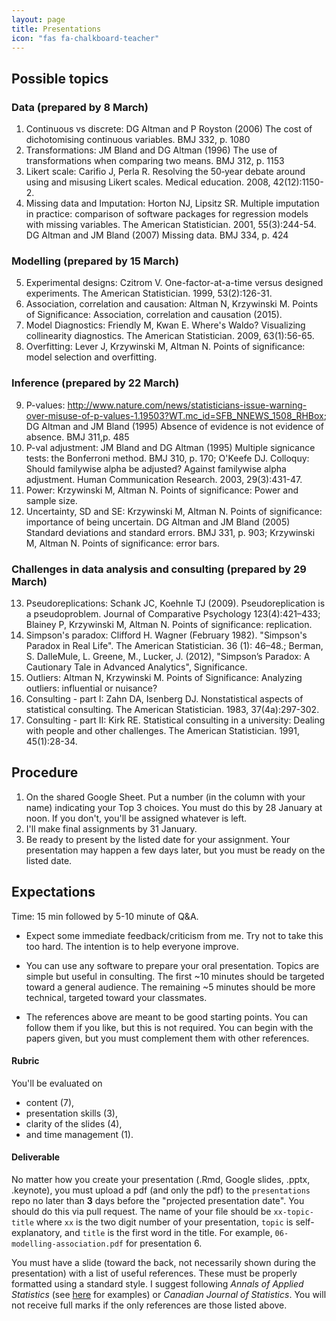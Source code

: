 ```yaml
---
layout: page
title: Presentations
icon: "fas fa-chalkboard-teacher"
---
```


## Possible topics

### Data (prepared by 8 March)

1. Continuous vs discrete: DG Altman and P Royston (2006) The cost of dichotomising continuous variables. BMJ 332, p. 1080
1. Transformations: JM Bland and DG Altman (1996) The use of transformations when comparing two means. BMJ 312, p. 1153
1. Likert scale: Carifio J, Perla R. Resolving the 50‐year debate around using and misusing Likert scales. Medical education. 2008, 42(12):1150-2.
1. Missing data and Imputation: Horton NJ, Lipsitz SR. Multiple imputation in practice: comparison of software packages for regression models with missing variables. The American Statistician. 2001, 55(3):244-54. DG Altman and JM Bland (2007) Missing data. BMJ 334, p. 424

### Modelling (prepared by 15 March)

5. Experimental designs: Czitrom V. One-factor-at-a-time versus designed experiments. The American Statistician. 1999, 53(2):126-31.
6. Association, correlation and causation: Altman N, Krzywinski M. Points of Significance: Association, correlation and causation (2015).
7. Model Diagnostics: Friendly M, Kwan E. Where's Waldo? Visualizing collinearity diagnostics. The American Statistician. 2009, 63(1):56-65.
8. Overfitting: Lever J, Krzywinski M, Altman N. Points of significance: model selection and overfitting.


### Inference (prepared by 22 March)

9. P-values: http://www.nature.com/news/statisticians-issue-warning-over-misuse-of-p-values-1.19503?WT.mc_id=SFB_NNEWS_1508_RHBox; DG Altman and JM Bland (1995) Absence of evidence is not evidence of absence. BMJ 311,p. 485
10. P-val adjustment: JM Bland and DG Altman (1995) Multiple signicance tests: the Bonferroni method. BMJ 310, p. 170; O'Keefe DJ. Colloquy: Should familywise alpha be adjusted? Against familywise alpha adjustment. Human Communication Research. 2003, 29(3):431-47.
11. Power: Krzywinski M, Altman N. Points of significance: Power and sample size.
12. Uncertainty, SD and SE: Krzywinski M, Altman N. Points of significance: importance of being uncertain. DG Altman and JM Bland (2005) Standard deviations and standard errors. BMJ 331, p. 903; Krzywinski M, Altman N. Points of significance: error bars.

### Challenges in data analysis and consulting (prepared by 29 March)

13. Pseudoreplications: Schank JC, Koehnle TJ (2009). Pseudoreplication is a pseudoproblem. Journal of Comparative Psychology 123(4):421–433; Blainey P, Krzywinski M, Altman N. Points of significance: replication.
14. Simpson's paradox: Clifford H. Wagner (February 1982). "Simpson's Paradox in Real Life". The American Statistician. 36 (1): 46–48.; Berman, S. DalleMule, L. Greene, M., Lucker, J. (2012), "Simpson’s Paradox: A Cautionary Tale in Advanced Analytics", Significance.
15. Outliers: Altman N, Krzywinski M. Points of Significance: Analyzing outliers: influential or nuisance?
16. Consulting - part I: Zahn DA, Isenberg DJ. Nonstatistical aspects of statistical consulting. The American Statistician. 1983, 37(4a):297-302. 
17. Consulting - part II: Kirk RE. Statistical consulting in a university: Dealing with people and other challenges. The American Statistician. 1991, 45(1):28-34.

## Procedure

1. On the shared Google Sheet. Put a number (in the column with your name) indicating your Top 3 choices. You must do this by 28 January at noon. If you don't, you'll be assigned whatever is left.
2. I'll make final assignments by 31 January.
3. Be ready to present by the listed date for your assignment. Your presentation may happen a few days later, but you must be ready on the listed date.

## Expectations

Time: 15 min followed by 5-10 minute of Q&A. 

* Expect some immediate feedback/criticism from me. Try not to take this too hard. The intention is to help everyone improve.

* You can use any software to prepare your oral presentation. Topics are simple but useful in consulting. The first ~10 minutes should be targeted toward a general audience. The remaining ~5 minutes should be more technical, targeted toward your classmates. 

* The references above are meant to be good starting points. You can follow them if you like, but this is not required. You can begin with the papers given, but you must complement them with other references.

#### Rubric

You'll be evaluated on 
- content (7),
- presentation skills (3),
- clarity of the slides (4), 
- and time management (1).

#### Deliverable

No matter how you create your presentation (.Rmd, Google slides, .pptx, .keynote), you must upload a pdf (and only the pdf) to the `presentations` repo no later than **3** days before the "projected presentation date". You should do this via pull request. The name of your file should be `xx-topic-title` where `xx` is the two digit number of your presentation, `topic` is self-explanatory, and `title` is the first word in the title. For example, `06-modelling-association.pdf` for presentation 6.  

You must have a slide (toward the back, not necessarily shown during the presentation) with a list of useful references. These must be properly formatted using a standard style. I suggest following _Annals of Applied Statistics_ (see [here](https://imstat.org/journals-and-publications/annals-of-applied-statistics/annals-of-applied-statistics-next-issues/) for examples) or _Canadian Journal of Statistics_. You will not receive full marks if the only references are those listed above.
